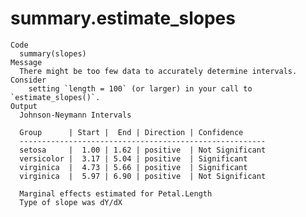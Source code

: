 # summary.estimate_slopes

    Code
      summary(slopes)
    Message
      There might be too few data to accurately determine intervals. Consider
        setting `length = 100` (or larger) in your call to `estimate_slopes()`.
    Output
      Johnson-Neymann Intervals
      
      Group      | Start |  End | Direction | Confidence     
      -------------------------------------------------------
      setosa     |  1.00 | 1.62 | positive  | Not Significant
      versicolor |  3.17 | 5.04 | positive  | Significant    
      virginica  |  4.73 | 5.66 | positive  | Significant    
      virginica  |  5.97 | 6.90 | positive  | Not Significant
      
      Marginal effects estimated for Petal.Length
      Type of slope was dY/dX

